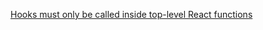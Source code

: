 <TimeStamp start="0:10" end="0:20">
  
  [Hooks must only be called inside top-level React functions](https://reactjs.org/docs/hooks-rules.html)
  
</TimeStamp>